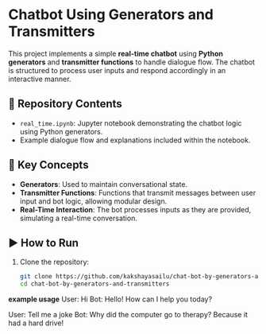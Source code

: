 # Chatbot Using Generators and Transmitters

This project implements a simple **real-time chatbot** using **Python generators** and **transmitter functions** to handle dialogue flow. The chatbot is structured to process user inputs and respond accordingly in an interactive manner.

## 📁 Repository Contents

- `real_time.ipynb`: Jupyter notebook demonstrating the chatbot logic using Python generators.
- Example dialogue flow and explanations included within the notebook.

## 🧠 Key Concepts

- **Generators**: Used to maintain conversational state.
- **Transmitter Functions**: Functions that transmit messages between user input and bot logic, allowing modular design.
- **Real-Time Interaction**: The bot processes inputs as they are provided, simulating a real-time conversation.

## ▶️ How to Run

1. Clone the repository:
   ```bash
   git clone https://github.com/kakshayasailu/chat-bot-by-generators-and-transmitters.git
   cd chat-bot-by-generators-and-transmitters

 **example usage**
User: Hi
Bot: Hello! How can I help you today?

User: Tell me a joke
Bot: Why did the computer go to therapy? Because it had a hard drive!
